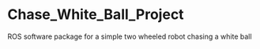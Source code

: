 # Chase_White_Ball_Project
ROS software package for a simple two wheeled robot chasing a white ball
